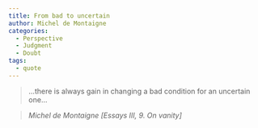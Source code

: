 ```yaml
---
title: From bad to uncertain
author: Michel de Montaigne
categories:
  - Perspective
  - Judgment
  - Doubt
tags:
  - quote
---
```


> ...there is always gain in changing a bad condition for an uncertain one...

> <cite>Michel de Montaigne [Essays III, 9. On vanity]</cite>
